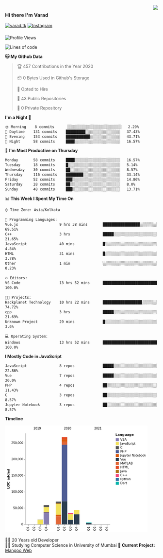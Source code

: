 <img align='right' src="https://github-readme-stats.vercel.app/api?username=varadp2000&show_icons=true">

### Hi there I'm Varad

[![varad.tk](https://img.shields.io/static/v1?label=varad.tk&message=%20&color=yellow&logo=&style=flat-square&logoColor=white)](https://varad.tk/)
[![Instagram](https://img.shields.io/static/v1?label=Instagram&message=%20&color=orange&logo=Instagram&style=flat-square&logoColor=white)](https://www.instagram.com/varad.r.p/)

###
###
###

<!--START_SECTION:waka-->
![Profile Views](http://img.shields.io/badge/Profile%20Views-10-blue)

![Lines of code](https://img.shields.io/badge/From%20Hello%20World%20I%27ve%20Written-1.1%20million%20lines%20of%20code-blue)

**🐱 My Github Data** 

> 🏆 457 Contributions in the Year 2020
 > 
> 📦 0 Bytes Used in Github's Storage 
 > 
> 💼 Opted to Hire
 > 
> 📜 43 Public Repositories
 > 
> 🔑 0 Private Repository 
 > 
**I'm a Night 🦉** 

```text
🌞 Morning    8 commits      ░░░░░░░░░░░░░░░░░░░░░░░░░   2.29% 
🌆 Daytime    131 commits    █████████░░░░░░░░░░░░░░░░   37.43% 
🌃 Evening    153 commits    ███████████░░░░░░░░░░░░░░   43.71% 
🌙 Night      58 commits     ████░░░░░░░░░░░░░░░░░░░░░   16.57%

```
📅 **I'm Most Productive on Thursday** 

```text
Monday       58 commits     ████░░░░░░░░░░░░░░░░░░░░░   16.57% 
Tuesday      18 commits     █░░░░░░░░░░░░░░░░░░░░░░░░   5.14% 
Wednesday    30 commits     ██░░░░░░░░░░░░░░░░░░░░░░░   8.57% 
Thursday     116 commits    ████████░░░░░░░░░░░░░░░░░   33.14% 
Friday       52 commits     ███░░░░░░░░░░░░░░░░░░░░░░   14.86% 
Saturday     28 commits     ██░░░░░░░░░░░░░░░░░░░░░░░   8.0% 
Sunday       48 commits     ███░░░░░░░░░░░░░░░░░░░░░░   13.71%

```


📊 **This Week I Spent My Time On** 

```text
⌚︎ Time Zone: Asia/Kolkata

💬 Programming Languages: 
Vue.js                   9 hrs 38 mins       █████████████████░░░░░░░░   69.51% 
C++                      3 hrs               █████░░░░░░░░░░░░░░░░░░░░   21.65% 
JavaScript               40 mins             █░░░░░░░░░░░░░░░░░░░░░░░░   4.84% 
HTML                     31 mins             █░░░░░░░░░░░░░░░░░░░░░░░░   3.78% 
Other                    1 min               ░░░░░░░░░░░░░░░░░░░░░░░░░   0.23%

🔥 Editors: 
VS Code                  13 hrs 52 mins      █████████████████████████   100.0%

🐱‍💻 Projects: 
Hackplanet Technology    10 hrs 22 mins      ██████████████████░░░░░░░   74.72% 
cpp                      3 hrs               █████░░░░░░░░░░░░░░░░░░░░   21.69% 
Unknown Project          29 mins             █░░░░░░░░░░░░░░░░░░░░░░░░   3.6%

💻 Operating System: 
Windows                  13 hrs 52 mins      █████████████████████████   100.0%

```

**I Mostly Code in JavaScript** 

```text
JavaScript               8 repos             █████░░░░░░░░░░░░░░░░░░░░   22.86% 
Vue                      7 repos             █████░░░░░░░░░░░░░░░░░░░░   20.0% 
PHP                      4 repos             ██░░░░░░░░░░░░░░░░░░░░░░░   11.43% 
C                        3 repos             ██░░░░░░░░░░░░░░░░░░░░░░░   8.57% 
Jupyter Notebook         3 repos             ██░░░░░░░░░░░░░░░░░░░░░░░   8.57%

```


**Timeline**

![Chart not found](https://github.com/varadp2000/varadp2000/blob/master/charts/bar_graph.png) 


<!--END_SECTION:waka-->


👨‍💻 20 Years old Developer  
👨‍🎓 Studying Computer Science in University of Mumbai
🚧 **Current Project:** [Mangoo Web](https://github.com/varadp2000/mongoo-web)

